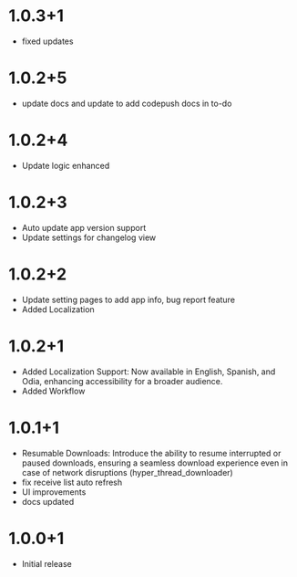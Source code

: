 # 1.0.3+1
- fixed updates

# 1.0.2+5
- update docs and update to add codepush docs in to-do

# 1.0.2+4
- Update logic enhanced

# 1.0.2+3
- Auto update app version support
- Update settings for changelog view

# 1.0.2+2
- Update setting pages to add app info, bug report feature
- Added Localization
  
# 1.0.2+1 
- Added Localization Support: Now available in English, Spanish, and Odia, enhancing accessibility for a broader audience.
- Added Workflow

# 1.0.1+1
- Resumable Downloads: Introduce the ability to resume interrupted or paused downloads, ensuring a seamless download experience even in case of network disruptions (hyper_thread_downloader)
- fix receive list auto refresh
- UI improvements
- docs updated


# 1.0.0+1
- Initial release